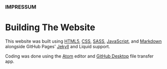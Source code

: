 ### IMPRESSUM

# Building The Website

This website was built using [HTML5](https://en.wikipedia.org/wiki/HTML5), [CSS](https://en.wikipedia.org/wiki/CSS), [SASS](https://en.wikipedia.org/wiki/Sass_(stylesheet_language)), [JavaScript](https://en.wikipedia.org/wiki/JavaScript), and [Markdown](https://en.wikipedia.org/wiki/Markdown) alongside GitHub Pages' [Jekyll](https://en.wikipedia.org/wiki/Jekyll_(software)) and Liquid support.

Coding was done using the [Atom](https://atom.io/) editor and [GitHub Desktop](https://desktop.github.com/) file transfer app.
